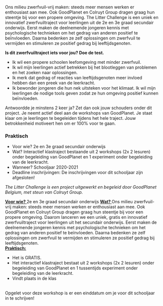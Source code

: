 Ons milieu zwerfvuil-vrij maken: steeds meer mensen werken er enthousiast aan mee. Ook GoodPlanet en Colruyt Group dragen graag hun steentje bij voor een propere omgeving.  The Litter Challenge is  een uniek en innovatief zwerfvuiltraject voor leerlingen uit de 2e en 3e graad  secundair onderwijs. Eerst maken de deelnemende jongeren kennis met psychologische technieken om het gedrag van anderen positief te beïnvloeden. Daarna bedenken ze zelf oplossingen om zwerfvuil te vermijden en stimuleren ze positief gedrag bij leeftijdsgenoten.

**Is dit zwerfvuiltraject iets voor jou? Doe de test.**

- Ik wil een propere schoolen leefomgeving met minder zwerfvuil.
- Ik wil mijn leerlingen actief betrekken bij het blootleggen van problemen en het zoeken naar oplossingen.
- Ik merk dat gedrag of reacties van leeftijdsgenoten meer invloed hebben dan een preek van de leerkracht.
- Ik bewonder jongeren die hun nek uitsteken voor het klimaat. Ik wil mijn leerlingen de nodige tools geven zodat ze hun omgeving positief kunnen beïnvloeden.

Antwoordde je minstens 2 keer ja? Zet dan ook jouw schouders onder dit project. Je neemt actief deel aan de workshops van GoodPlanet. Je staat klaar om je leerlingen te begeleiden tijdens het hele traject. Jouw betrokkenheid motiveert hen om er 100% voor te gaan.

### Praktisch

- Voor wie? 2e en 3e graad secundair onderwijs
- Wat? Interactief klastraject bestaande uit 2 workshops (2x 2 lesuren) onder begeleiding van GoodPlanet en 1 experiment onder begeleiding van de leerkracht.
- Wanneer? Schooljaar 2020-2021
- Deadline inschrijvingen: De inschrijvingen voor dit schooljaar zijn afgesloten!

_The Litter Challenge is een project uitgewerkt en begeleid door GoodPlanet Belgium, met steun van Colruyt Group._



__<u>Voor wie? </u>__ 2e en 3e graad secundair onderwijs
__<u>Wat? </u>__ Ons milieu zwerfvuil-vrij maken: steeds meer mensen werken er enthousiast aan mee. Ook GoodPlanet en Colruyt Group dragen graag hun steentje bij voor een propere omgeving.  Daarom lanceren we een uniek, gratis en innovatief zwerfvuiltraject voor leerlingen uit het secundair onderwijs. Eerst maken de deelnemende jongeren kennis met psychologische technieken om het gedrag van anderen positief te beïnvloeden. Daarna bedenken ze zelf oplossingen om zwerfvuil te vermijden en stimuleren ze positief gedrag bij leeftijdsgenoten.
<br>
__<u>Praktisch: </u>__
-	Het is GRATIS.
-	Het interactief klastraject bestaat uit 2 workshops (2x 2 lesuren) onder begeleiding van GoodPlanet en 1 tussentijds experiment onder begeleiding van de leerkracht.
-	Vindt plaats in de klas
<br>
Opgelet voor deze workshop is er een einddatum om je voor dit schooljaar in te schrijven!

